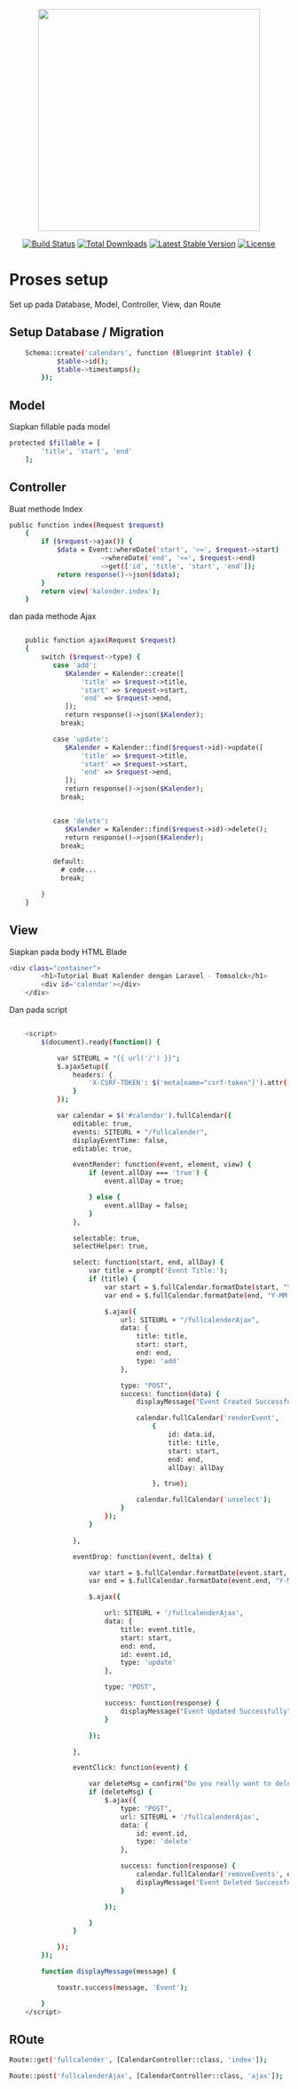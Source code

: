 <p align="center"><a href="https://laravel.com" target="_blank">
<img src="https://raw.githubusercontent.com/niomictomi/uuid-for-laravel/main/file/tomslock.png" width="400"></a></p>

<p align="center">
<a href="https://travis-ci.org/laravel/framework"><img src="https://travis-ci.org/laravel/framework.svg" alt="Build Status"></a>
<a href="https://packagist.org/packages/laravel/framework"><img src="https://img.shields.io/packagist/dt/laravel/framework" alt="Total Downloads"></a>
<a href="https://packagist.org/packages/laravel/framework"><img src="https://img.shields.io/packagist/v/laravel/framework" alt="Latest Stable Version"></a>
<a href="https://packagist.org/packages/laravel/framework"><img src="https://img.shields.io/packagist/l/laravel/framework" alt="License"></a>
</p>


# Proses setup
Set up pada Database, Model, Controller, View, dan Route

## Setup Database / Migration
```sh
    Schema::create('calendars', function (Blueprint $table) {
            $table->id();
            $table->timestamps();
        });

```

## Model

Siapkan fillable pada model
```sh
protected $fillable = [
        'title', 'start', 'end'
    ];
```


## Controller
Buat methode Index
```sh
public function index(Request $request)
    {
        if ($request->ajax()) {
            $data = Event::whereDate('start', '>=', $request->start)
                       ->whereDate('end', '<=', $request->end)
                       ->get(['id', 'title', 'start', 'end']);
            return response()->json($data);
        }
        return view('kalender.index');
    }
```
dan pada methode Ajax
```sh

    public function ajax(Request $request)
    {
        switch ($request->type) {
           case 'add':
              $Kalender = Kalender::create([
                  'title' => $request->title,
                  'start' => $request->start,
                  'end' => $request->end,
              ]);
              return response()->json($Kalender);
             break;

           case 'update':
              $Kalender = Kalender::find($request->id)->update([
                  'title' => $request->title,
                  'start' => $request->start,
                  'end' => $request->end,
              ]);
              return response()->json($Kalender);
             break;


           case 'delete':
              $Kalender = Kalender::find($request->id)->delete();
              return response()->json($Kalender);
             break;

           default:
             # code...
             break;

        }
    }
```


## View
Siapkan pada body HTML Blade
```sh
<div class="container">
        <h1>Tutorial Buat Kalender dengan Laravel - Tomsolck</h1>
        <div id='calendar'></div>
    </div>

```
Dan pada script
```sh

    <script>
        $(document).ready(function() {

            var SITEURL = "{{ url('/') }}";
            $.ajaxSetup({
                headers: {
                    'X-CSRF-TOKEN': $('meta[name="csrf-token"]').attr('content')
                }
            });

            var calendar = $('#calendar').fullCalendar({
                editable: true,
                events: SITEURL + "/fullcalender",
                displayEventTime: false,
                editable: true,

                eventRender: function(event, element, view) {
                    if (event.allDay === 'true') {
                        event.allDay = true;

                    } else {
                        event.allDay = false;
                    }
                },

                selectable: true,
                selectHelper: true,

                select: function(start, end, allDay) {
                    var title = prompt('Event Title:');
                    if (title) {
                        var start = $.fullCalendar.formatDate(start, "Y-MM-DD");
                        var end = $.fullCalendar.formatDate(end, "Y-MM-DD");

                        $.ajax({
                            url: SITEURL + "/fullcalenderAjax",
                            data: {
                                title: title,
                                start: start,
                                end: end,
                                type: 'add'
                            },

                            type: "POST",
                            success: function(data) {
                                displayMessage("Event Created Successfully");

                                calendar.fullCalendar('renderEvent',
                                    {
                                        id: data.id,
                                        title: title,
                                        start: start,
                                        end: end,
                                        allDay: allDay

                                    }, true);

                                calendar.fullCalendar('unselect');
                            }
                        });
                    }

                },

                eventDrop: function(event, delta) {

                    var start = $.fullCalendar.formatDate(event.start, "Y-MM-DD");
                    var end = $.fullCalendar.formatDate(event.end, "Y-MM-DD");

                    $.ajax({

                        url: SITEURL + '/fullcalenderAjax',
                        data: {
                            title: event.title,
                            start: start,
                            end: end,
                            id: event.id,
                            type: 'update'
                        },

                        type: "POST",

                        success: function(response) {
                            displayMessage("Event Updated Successfully");
                        }

                    });

                },

                eventClick: function(event) {

                    var deleteMsg = confirm("Do you really want to delete?");
                    if (deleteMsg) {
                        $.ajax({
                            type: "POST",
                            url: SITEURL + '/fullcalenderAjax',
                            data: {
                                id: event.id,
                                type: 'delete'
                            },

                            success: function(response) {
                                calendar.fullCalendar('removeEvents', event.id);
                                displayMessage("Event Deleted Successfully");
                            }

                        });

                    }
                }

            });
        });

        function displayMessage(message) {

            toastr.success(message, 'Event');

        }
    </script>
```

## ROute
```sh
Route::get('fullcalender', [CalendarController::class, 'index']);

Route::post('fullcalenderAjax', [CalendarController::class, 'ajax']);

```

